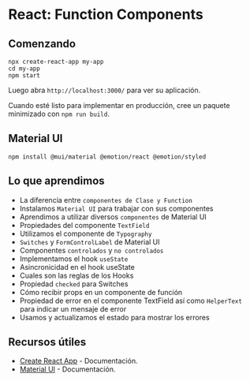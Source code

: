 # React: Function Components

## Comenzando

```
npx create-react-app my-app
cd my-app
npm start
```

Luego abra `http://localhost:3000/` para ver su aplicación.

Cuando esté listo para implementar en producción, cree un paquete minimizado con `npm run build`.

## Material UI

`npm install @mui/material @emotion/react @emotion/styled`

## Lo que aprendimos

- La diferencia entre `componentes de Clase y Function`
- Instalamos `Material UI` para trabajar con sus componentes
- Aprendimos a utilizar diversos `componentes` de Material UI
- Propiedades del componente `TextField`
- Utilizamos el componente de `Typography`
- `Switches` y `FormControlLabel` de Material UI
- Componentes `controlados` y `no controlados`
- Implementamos el hook `useState`
- Asincronicidad en el hook useState
- Cuales son las reglas de los Hooks
- Propiedad `checked` para Switches
- Cómo recibir props en un componente de función
- Propiedad de error en el componente TextField así como `HelperText` para indicar un mensaje de error
- Usamos y actualizamos el estado para mostrar los errores

## Recursos útiles

- [Create React App](https://create-react-app.dev) - Documentación.
- [Material UI](https://mui.com/material-ui/) - Documentación.